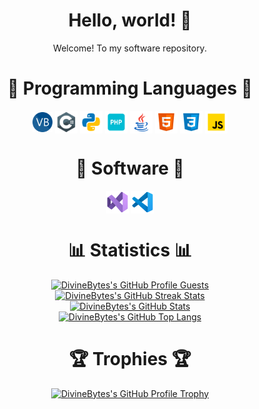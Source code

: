 <!--
**DivineBytes/DivineBytes** is a ✨ _special_ ✨ repository because its `README.md` (this file) appears on your GitHub profile.

Here are some ideas to get you started:

- 🔭 I’m currently working on ...
- 🌱 I’m currently learning ...
- 👯 I’m looking to collaborate on ...
- 🤔 I’m looking for help with ...
- 💬 Ask me about ...
- 📫 How to reach me: ...
- 😄 Pronouns: ...
- ⚡ Fun fact: ...
-->

<h1 align="center">Hello, world! 👋</h1>

<p align="center">Welcome! To my software repository.</p>

<h1 align="center">📜 Programming Languages 📜</h1>

<p align="left">
  <p align="center">
    <img align="center" alt="VB" width="32px" src="Images/VB.png" />
    <img align="center" alt="C#" width="36px" src="Images/C%23.png" />
    <img align="center" alt="Python" width="36px" src="Images/Python.png" />
    <img align="center" alt="PHP" width="36px" src="Images/PHP.png" />
    <img align="center" alt="Java" width="36px" src="Images/Java.png" />
    <img align="center" alt="HTML 5" width="36px" src="Images/HTML5.png" />
    <img align="center" alt="CSS 3" width="36px" src="Images/CSS3.png" />
    <img align="center" alt="JS" width="36px" src="Images/JS.png" />
  </p>
</p>

<p>
  <h1 align="center">💖 Software 💖</h1>
</p>

<p align="left">
  <p align="center">
    <img align="center" alt="Visual Studio 2022" width="36px" src="Images/VisualStudio2022.png" />
    <img align="center" alt="Visual Studio Code" width="36px" src="Images/VisualStudioCode.png" />
  </p>
</p>

<h1 align="center">📊 Statistics 📊</h1>

<p align="center">
  <a href="https://github.com/DivineBytes"><img src="https://komarev.com/ghpvc/?&label=Profile+Views&username=DivineBytes&color=2984CC&style=flat" alt="DivineBytes's GitHub Profile Guests"/></a>
  <br />
  <a href="https://github.com/DivineBytes"><img src="https://github-readme-streak-stats.herokuapp.com/?user=DivineBytes&theme=tokyonight&hide_border=false&stroke=0000" alt="DivineBytes's GitHub Streak Stats"/></a>
  <br />
  <a href="https://github.com/DivineBytes"><img src="https://github-readme-stats.vercel.app/api?username=DivineBytes&show_icons=true&theme=tokyonight&count_private=true&include_all_commits=true" alt="DivineBytes's GitHub Stats"/></a>
  <br />
  <a href="https://github.com/DivineBytes?tab=repositories"><img src="https://github-readme-stats.vercel.app/api/top-langs/?username=DivineBytes&layout=compact&theme=tokyonight" alt="DivineBytes's GitHub Top Langs"/></a>
</p>

<h1 align="center">🏆 Trophies 🏆</h1>

<p align="center">
  <a href="https://github.com/DivineBytes"><img src="https://github-profile-trophy.vercel.app/?username=DivineBytes&theme=onedark&no-bg=true" alt="DivineBytes's GitHub Profile Trophy"/></a>
